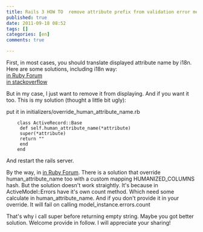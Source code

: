 ```yaml
---
title: Rails 3 HOW TO  remove attribute prefix from validation error messages
published: true
date: 2011-09-18 08:52
tags: []
categories: [en]
comments: true

---
```


  
  
First, in most cases, you should translate displayed attribute name by i18n. Here are some solutions, including i18n way:  
[in Ruby Forum][2]  
[in stackoverflow][3]  
  
But in my case, I just want to remove it from displaying. And if you want it too. This is my solution (thought a little bit ugly):  
  
put it in initializers/override_human_attribute_name.rb  

		class ActiveRecord::Base  
		 def self.human_attribute_name(*attribute)  
		 super(*attribute)  
		 return ""  
		 end  
		end  
		  
And restart the rails server.  
  
By the way, in [in Ruby Forum][2]. There is a solution that override human_attribute_name too with a custom mapping HUMANIZED_COLUMNS hash. But the solution doesn't work straightly. It's because in ActiveModel::Errors have it's own count method. Which need some calculate in human_attribute_name. And if you don't provide it in your override. It will fail on calling model_instance.errors.count  
  
That's why i call super before returning empty string. Maybe you got better solution. Welcome provide in follow. I will appreciate your sharing!

[2]: http://www.ruby-forum.com/topic/196109
[3]: http://stackoverflow.com/questions/898754/translated-attributes-in-rails-error-messages-rails-2-3-2-i18n
